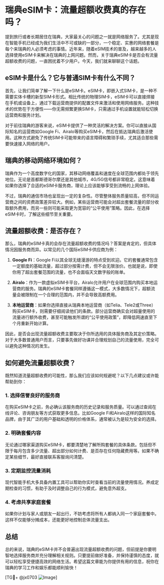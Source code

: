 # 瑞典eSIM卡：流量超额收费真的存在吗？

提到旅行或者长期居住在瑞典，大家最关心的问题之一就是网络服务了。尤其是现在智能手机已经成为我们生活中不可或缺的一部分，一个稳定、实惠的网络套餐是每个来瑞典的人必须考虑的事情。近年来，随着eSIM技术的普及，越来越多的人选择使用eSIM卡来解决在瑞典的上网问题。然而，关于瑞典eSIM卡是否会有流量超额收费的问题，一直困扰着不少用户。今天，我们就来聊聊这个话题。

## eSIM卡是什么？它与普通SIM卡有什么不同？

首先，让我们简单了解一下什么是eSIM卡。eSIM卡，即嵌入式SIM卡，是一种不需要实体卡槽的新型SIM卡形式。相比传统的物理SIM卡，eSIM卡可以直接焊接在手机或设备上，通过下载运营商提供的配置文件来激活和使用网络服务。这种技术的优势在于方便性——你无需频繁更换SIM卡，只需通过手机设置就能轻松切换运营商和服务计划。

对于前往瑞典的游客来说，eSIM卡提供了一种灵活的解决方案。你可以直接从国际知名的运营商如Google Fi、Airalo等购买eSIM卡，然后在抵达瑞典后激活使用。这种方式避免了传统SIM卡可能带来的语言障碍和繁琐手续，尤其适合那些需要快速接入网络的用户。

## 瑞典的移动网络环境如何？

瑞典作为一个高度数字化的国家，其移动网络覆盖和速度在全球范围内都处于领先地位。无论是首都斯德哥尔摩还是其他城市，4G/5G信号都非常稳定。这意味着如果你选择了合适的eSIM卡服务商，理论上应该能够享受到流畅的上网体验。

不过，瑞典的通信市场也呈现出一定的复杂性。尽管整体服务质量较高，但不同运营商之间的资费政策差异较大。例如，某些运营商可能会对超出套餐流量的部分收取额外费用，而另一些则可能采取更为宽容的“公平使用”策略。因此，在选择eSIM卡时，了解这些细节至关重要。

## 流量超额收费：是否存在？

那么，瑞典的eSIM卡真的会存在流量超额收费的情况吗？答案是肯定的，但具体情况因服务商而异。以常见的几个国际eSIM卡供应商为例：

1. **Google Fi**：Google Fi以其全球无缝漫游的特点受到欢迎。它的套餐通常包含一定额度的基础流量，超过部分按需计费，但不会无限涨价。也就是说，即使你用了超出套餐范围的流量，也不会面临天文数字般的账单。
   
2. **Airalo**：作为一款虚拟eSIM卡平台，Airalo允许用户在全球范围内购买本地运营商的服务。瑞典的eSIM卡套餐同样遵循这一模式，大多数情况下，超额流量会被限制在一个合理的范围内，并不会导致高额费用。

3. **本地运营商**：如果你选择直接从瑞典本地运营商（如Telia、Tele2或Three）购买eSIM卡，则需要仔细阅读他们的条款。部分运营商确实会对超量使用的流量进行额外收费，甚至可能触发所谓的“公平使用政策”，即降低网速直至下个月重新开始计算。

因此，是否会出现流量超额收费主要取决于你所选用的具体服务商及其定价策略。对于大多数普通用户而言，只要事先做好功课并合理规划自己的流量使用，完全可以避免这种情况的发生。

## 如何避免流量超额收费？

既然知道流量超额收费的可能性，那么我们应该如何规避呢？以下几点建议或许能帮助到你：

### 1. 选择信誉良好的服务商
在购买eSIM卡之前，务必确认该服务商的历史记录和服务质量。可以通过查阅在线评论、咨询朋友等方式获取更多信息。比如Google Fi和Airalo这样的国际知名品牌，由于其广泛的用户基础和透明的价格体系，通常被认为是较为安全的选择。

### 2. 明确套餐内容
无论通过哪家渠道购买eSIM卡，都要清楚地了解所购套餐的具体条款。包括但不限于每月包含多少流量、超出部分如何计费、是否存在任何隐藏费用等。如果不确定某些细节，最好直接联系客服询问清楚。

### 3. 定期监控流量消耗
现代智能手机大多具备内置工具可以帮助你实时查看当前的流量使用情况。养成定期检查的习惯，有助于及时调整自己的行为模式，避免意外超支。

### 4. 考虑共享家庭套餐
如果你计划与家人或朋友一起出行，不妨考虑将所有人都纳入同一个家庭套餐中。这样不仅能够分摊成本，还能更好地控制总体流量支出。

## 总结

总的来说，瑞典的eSIM卡并不会普遍出现流量超额收费的问题，但前提是你要明智地选择服务商并充分理解相关规则。只要提前做好准备，并保持谨慎的态度，就可以轻松享受便捷高效的网络生活。希望这篇文章能为你提供有用的信息，祝你在瑞典的学习工作和娱乐都能顺利愉快！

[TG💪+ @jx0703 ![Image](https://github.com/user-attachments/assets/dbca1d08-cadb-493c-b0ec-ad6f7a83f270)]